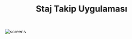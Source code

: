 <h1 align="center"> Staj Takip Uygulaması </h1> <br>

![screens](https://user-images.githubusercontent.com/16848490/42420600-fccd981e-82d0-11e8-8295-3058323f3c72.png)


